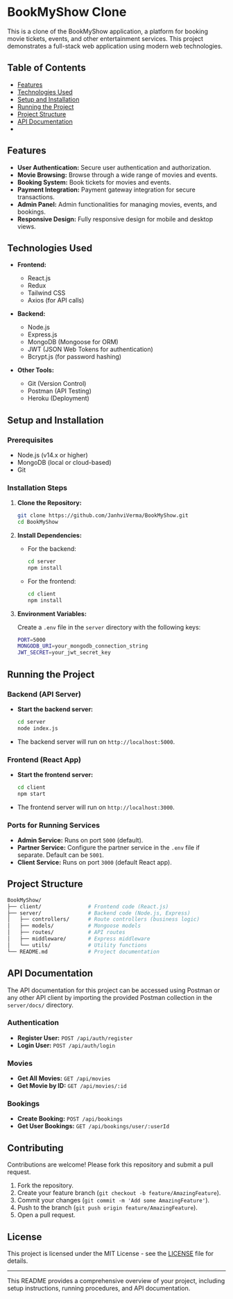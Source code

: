 # BookMyShow Clone

This is a clone of the BookMyShow application, a platform for booking movie tickets, events, and other entertainment services. This project demonstrates a full-stack web application using modern web technologies.

## Table of Contents

- [Features](#features)
- [Technologies Used](#technologies-used)
- [Setup and Installation](#setup-and-installation)
- [Running the Project](#running-the-project)
- [Project Structure](#project-structure)
- [API Documentation](#api-documentation)
- 
## Features

- **User Authentication:** Secure user authentication and authorization.
- **Movie Browsing:** Browse through a wide range of movies and events.
- **Booking System:** Book tickets for movies and events.
- **Payment Integration:** Payment gateway integration for secure transactions.
- **Admin Panel:** Admin functionalities for managing movies, events, and bookings.
- **Responsive Design:** Fully responsive design for mobile and desktop views.

## Technologies Used

- **Frontend:**
  - React.js
  - Redux
  - Tailwind CSS
  - Axios (for API calls)

- **Backend:**
  - Node.js
  - Express.js
  - MongoDB (Mongoose for ORM)
  - JWT (JSON Web Tokens for authentication)
  - Bcrypt.js (for password hashing)

- **Other Tools:**
  - Git (Version Control)
  - Postman (API Testing)
  - Heroku (Deployment)

## Setup and Installation

### Prerequisites

- Node.js (v14.x or higher)
- MongoDB (local or cloud-based)
- Git

### Installation Steps

1. **Clone the Repository:**
   
   ```bash
   git clone https://github.com/JanhviVerma/BookMyShow.git
   cd BookMyShow
   ```

2. **Install Dependencies:**

   - For the backend:

     ```bash
     cd server
     npm install
     ```

   - For the frontend:

     ```bash
     cd client
     npm install
     ```

3. **Environment Variables:**

   Create a `.env` file in the `server` directory with the following keys:

   ```bash
   PORT=5000
   MONGODB_URI=your_mongodb_connection_string
   JWT_SECRET=your_jwt_secret_key
   ```

## Running the Project

### Backend (API Server)

- **Start the backend server:**

  ```bash
  cd server
  node index.js
  ```

- The backend server will run on `http://localhost:5000`.

### Frontend (React App)

- **Start the frontend server:**

  ```bash
  cd client
  npm start
  ```

- The frontend server will run on `http://localhost:3000`.

### Ports for Running Services

- **Admin Service:** Runs on port `5000` (default).
- **Partner Service:** Configure the partner service in the `.env` file if separate. Default can be `5001`.
- **Client Service:** Runs on port `3000` (default React app).

## Project Structure

```bash
BookMyShow/
├── client/               # Frontend code (React.js)
├── server/               # Backend code (Node.js, Express)
│   ├── controllers/      # Route controllers (business logic)
│   ├── models/           # Mongoose models
│   ├── routes/           # API routes
│   ├── middleware/       # Express middleware
│   └── utils/            # Utility functions
└── README.md             # Project documentation
```

## API Documentation

The API documentation for this project can be accessed using Postman or any other API client by importing the provided Postman collection in the `server/docs/` directory.

### Authentication

- **Register User:** `POST /api/auth/register`
- **Login User:** `POST /api/auth/login`

### Movies

- **Get All Movies:** `GET /api/movies`
- **Get Movie by ID:** `GET /api/movies/:id`

### Bookings

- **Create Booking:** `POST /api/bookings`
- **Get User Bookings:** `GET /api/bookings/user/:userId`

## Contributing

Contributions are welcome! Please fork this repository and submit a pull request.

1. Fork the repository.
2. Create your feature branch (`git checkout -b feature/AmazingFeature`).
3. Commit your changes (`git commit -m 'Add some AmazingFeature'`).
4. Push to the branch (`git push origin feature/AmazingFeature`).
5. Open a pull request.

## License

This project is licensed under the MIT License - see the [LICENSE](LICENSE) file for details.

---

This README provides a comprehensive overview of your project, including setup instructions, running procedures, and API documentation.
